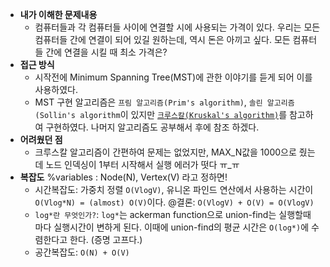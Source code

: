 - **내가 이해한 문제내용**
  - 컴퓨터들과 각 컴퓨터들 사이에 연결할 시에 사용되는 가격이 있다.
    우리는 모든 컴퓨터들 간에 연결이 되어 있길 원하는데, 역시 돈은 아끼고
    싶다. 모든 컴퓨터들 간에 연결을 시킬 때 최소 가격은?
- **접근 방식**
  - 시작전에 Minimum Spanning Tree(MST)에 관한 이야기를 듣게 되어 이를 사용하였다.
  - MST 구현 알고리즘은 `프림 알고리즘(Prim's algorithm)`, `솔린 알고리즘(Sollin's algorithm`이 있지만 [`크루스칼(Kruskal's algorithm)`](http://blog.naver.com/PostView.nhn?blogId=kks227&logNo=220799105543&parentCategoryNo=&categoryNo=299&viewDate=&isShowPopularPosts=false&from=postList)를 참고하여 구현하였다. 나머지 알고리즘도 공부해서 후에 참조 하겠다.
- **어려웠던 점**
  - 크루스칼 알고리즘이 간편하여 문제는 없었지만, MAX_N값을 1000으로 줬는데
  	노드 인덱싱이 1부터 시작해서 실행 에러가 떳다 ㅠ_ㅠ
- **복잡도**
  %variables : Node(N), Vertex(V) 라고 정하면!
  - 시간복잡도: 가중치 정렬 `O(VlogV)`, 유니온 파인드 연산에서 사용하는 시간이 `O(Vlog*N) = (almost) O(V)`이다. 
  @결론: `O(VlogV) + O(V) = O(VlogV)`
  - `log*란 무엇인가?`: `log*`는 ackerman function으로 union-find는 실행할때 마다 실행시간이 변하게 된다. 이때에 union-find의 평균 시간은 `O(log*)`에 수렴한다고 한다. (증명 고프다.)
  - 공간복잡도: `O(N) + O(V)`